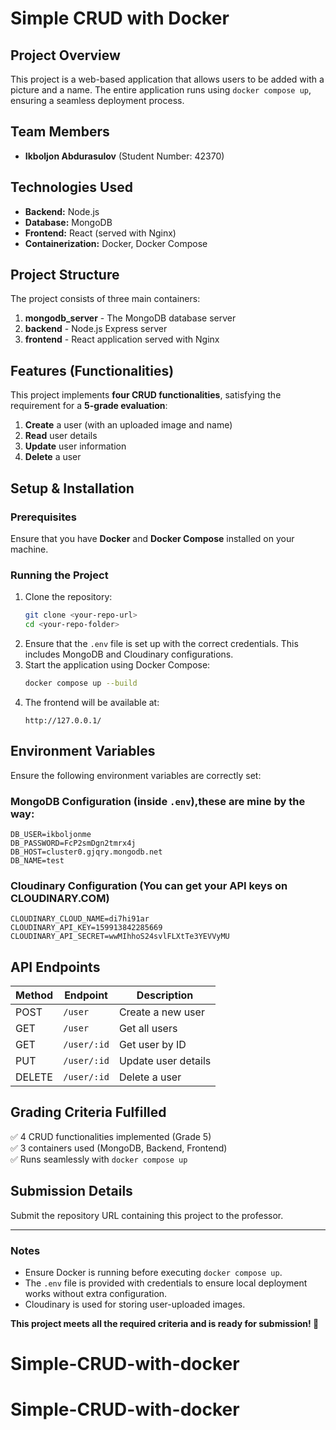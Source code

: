 # Simple CRUD with Docker

## Project Overview

This project is a web-based application that allows users to be added with a picture and a name. The entire application runs using `docker compose up`, ensuring a seamless deployment process.

## Team Members

- **Ikboljon Abdurasulov** (Student Number: 42370)

## Technologies Used

- **Backend:** Node.js
- **Database:** MongoDB
- **Frontend:** React (served with Nginx)
- **Containerization:** Docker, Docker Compose

## Project Structure

The project consists of three main containers:

1. **mongodb_server** - The MongoDB database server
2. **backend** - Node.js Express server
3. **frontend** - React application served with Nginx

## Features (Functionalities)

This project implements **four CRUD functionalities**, satisfying the requirement for a **5-grade evaluation**:

1. **Create** a user (with an uploaded image and name)
2. **Read** user details
3. **Update** user information
4. **Delete** a user

## Setup & Installation

### Prerequisites

Ensure that you have **Docker** and **Docker Compose** installed on your machine.

### Running the Project

1. Clone the repository:
   ```sh
   git clone <your-repo-url>
   cd <your-repo-folder>
   ```
2. Ensure that the `.env` file is set up with the correct credentials. This includes MongoDB and Cloudinary configurations.
3. Start the application using Docker Compose:
   ```sh
   docker compose up --build
   ```
4. The frontend will be available at:
   ```
   http://127.0.0.1/
   ```

## Environment Variables

Ensure the following environment variables are correctly set:

### MongoDB Configuration (inside `.env`),these are mine by the way:

```
DB_USER=ikboljonme
DB_PASSWORD=FcP2smDgn2tmrx4j
DB_HOST=cluster0.gjqry.mongodb.net
DB_NAME=test
```

### Cloudinary Configuration (You can get your API keys on CLOUDINARY.COM)

```
CLOUDINARY_CLOUD_NAME=di7hi91ar
CLOUDINARY_API_KEY=159913842285669
CLOUDINARY_API_SECRET=wwMIhhoS24svlFLXtTe3YEVVyMU
```

## API Endpoints

| Method | Endpoint    | Description         |
| ------ | ----------- | ------------------- |
| POST   | `/user`     | Create a new user   |
| GET    | `/user`     | Get all users       |
| GET    | `/user/:id` | Get user by ID      |
| PUT    | `/user/:id` | Update user details |
| DELETE | `/user/:id` | Delete a user       |

## Grading Criteria Fulfilled

✅ 4 CRUD functionalities implemented (Grade 5)  
✅ 3 containers used (MongoDB, Backend, Frontend)  
✅ Runs seamlessly with `docker compose up`

## Submission Details

Submit the repository URL containing this project to the professor.

---

### Notes

- Ensure Docker is running before executing `docker compose up`.
- The `.env` file is provided with credentials to ensure local deployment works without extra configuration.
- Cloudinary is used for storing user-uploaded images.

**This project meets all the required criteria and is ready for submission! 🚀**
# Simple-CRUD-with-docker
# Simple-CRUD-with-docker
